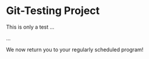 # Git-Testing Project

This is only a test ...
   
...

We now return you to your regularly scheduled program!